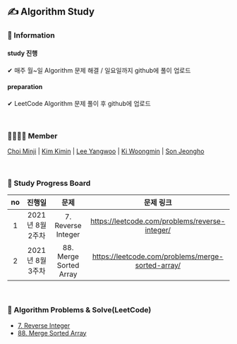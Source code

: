 ## ✍ Algorithm Study
  
### 📣 Information
#### study 진행 
✔ 매주 월~일 Algorithm 문제 해결 / 일요일까지 github에 풀이 업로드  
#### preparation
✔ LeetCode Algorithm 문제 풀이 후 github에 업로드
  
<br />

### 👨‍👩‍👦‍👦 Member
[Choi Minji](https://github.com/CoRoRo10?tab=repositories) | 
[Kim Kimin](https://github.com/kimin3927) |
[Lee Yangwoo](https://github.com/Yang-woo) |
[Ki Woongmin](https://github.com/dndals) |
[Son Jeongho](https://github.com/otterp012)
  
<br />
  
### 📑 Study Progress Board
|no|진행일|문제|문제 링크|             
|:---:|:---:|:---:|:---:|      
|1|2021년 8월 2주차|7. Reverse Integer|https://leetcode.com/problems/reverse-integer/|    
|2|2021년 8월 3주차|88. Merge Sorted Array|https://leetcode.com/problems/merge-sorted-array/|

<br />

### 📂 Algorithm Problems & Solve(LeetCode)
- [7. Reverse Integer](./7.Reverse_Integer)  
- [88. Merge Sorted Array](./8.Merge_Sorted_Array)
